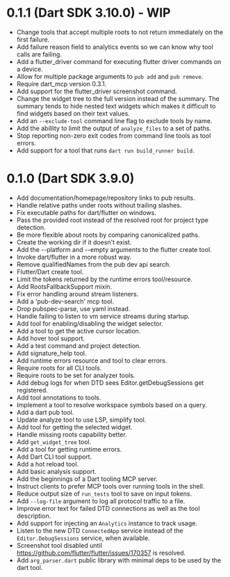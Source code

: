 # 0.1.1 (Dart SDK 3.10.0) - WIP

- Change tools that accept multiple roots to not return immediately on the first
  failure.
- Add failure reason field to analytics events so we can know why tool calls are
  failing.
- Add a flutter_driver command for executing flutter driver commands on a device.
- Allow for multiple package arguments to `pub add` and `pub remove`.
- Require dart_mcp version 0.3.1.
- Add support for the flutter_driver screenshot command.
- Change the widget tree to the full version instead of the summary. The summary
  tends to hide nested text widgets which makes it difficult to find widgets
  based on their text values.
- Add an `--exclude-tool` command line flag to exclude tools by name.
- Add the abillity to limit the output of `analyze_files` to a set of paths.
- Stop reporting non-zero exit codes from command line tools as tool errors.
- Add support for a tool that runs `dart run build_runner build`.

# 0.1.0 (Dart SDK 3.9.0)

- Add documentation/homepage/repository links to pub results.
- Handle relative paths under roots without trailing slashes.
- Fix executable paths for dart/flutter on windows.
- Pass the provided root instead of the resolved root for project type detection.
- Be more flexible about roots by comparing canonicalized paths.
- Create the working dir if it doesn't exist.
- Add the --platform and --empty arguments to the flutter create tool.
- Invoke dart/flutter in a more robust way.
- Remove qualifiedNames from the pub dev api search.
- Flutter/Dart create tool.
- Limit the tokens returned by the runtime errors tool/resource.
- Add RootsFallbackSupport mixin.
- Fix error handling around stream listeners.
- Add a 'pub-dev-search' mcp tool.
- Drop pubspec-parse, use yaml instead.
- Handle failing to listen to vm service streams during startup.
- Add tool for enabling/disabling the widget selector.
- Add a tool to get the active cursor location.
- Add hover tool support.
- Add a test command and project detection.
- Add signature_help tool.
- Add runtime errors resource and tool to clear errors.
- Require roots for all CLI tools.
- Require roots to be set for analyzer tools.
- Add debug logs for when DTD sees Editor.getDebugSessions get registered.
- Add tool annotations to tools.
- Implement a tool to resolve workspace symbols based on a query.
- Add a dart pub tool.
- Update analyze tool to use LSP, simplify tool.
- Add tool for getting the selected widget.
- Handle missing roots capability better.
- Add `get_widget_tree` tool.
- Add a tool for getting runtime errors.
- Add Dart CLI tool support.
- Add a hot reload tool.
- Add basic analysis support.
- Add the beginnings of a Dart tooling MCP server.
- Instruct clients to prefer MCP tools over running tools in the shell.
- Reduce output size of `run_tests` tool to save on input tokens.
- Add `--log-file` argument to log all protocol traffic to a file.
- Improve error text for failed DTD connections as well as the tool description.
- Add support for injecting an `Analytics` instance to track usage.
- Listen to the new DTD `ConnectedApp` service instead of the `Editor.DebugSessions`
  service, when available.
- Screenshot tool disabled until
  https://github.com/flutter/flutter/issues/170357 is resolved.
- Add `arg_parser.dart` public library with minimal deps to be used by the dart tool.
